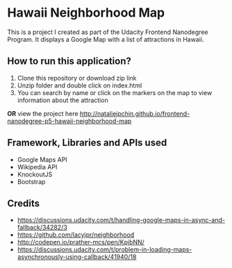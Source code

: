 # Hawaii Neighborhood Map
This is a project I created as part of the Udacity Frontend Nanodegree Program. It displays a Google Map with a list of attractions in Hawaii.

## How to run this application?
1. Clone this repository or download zip link
2. Unzip folder and double click on index.html
3. You can search by name or click on the markers on the map to view information about the attraction

**OR** view the project here http://nataliejpchin.github.io/frontend-nanodegree-p5-hawaii-neighborhood-map


## Framework, Libraries and APIs used
* Google Maps API
* Wikipedia API
* KnockoutJS
* Bootstrap


## Credits
* https://discussions.udacity.com/t/handling-google-maps-in-async-and-fallback/34282/3
* https://github.com/lacyjpr/neighborhood
* http://codepen.io/prather-mcs/pen/KpjbNN/
* https://discussions.udacity.com/t/problem-in-loading-maps-asynchronously-using-callback/41940/18

